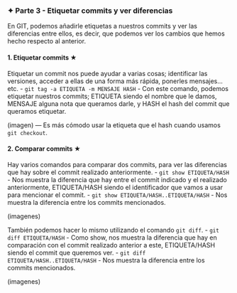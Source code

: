 ### ✦ Parte 3 - Etiquetar commits y ver diferencias
En GIT, podemos añadirle etiquetas a nuestros commits y ver las diferencias entre ellos, es decir, que podemos ver los cambios que hemos hecho respecto al anterior.

#### 1. Etiquetar commits ★
Etiquetar un commit nos puede ayudar a varias cosas; identificar las versiones, acceder a ellas de una forma más rápida, ponerles mensajes... etc.
	- ```git tag -a ETIQUETA -m MENSAJE HASH``` - Con este comando, podemos etiquetar nuestros commits; ETIQUETA siendo el nombre que le damos, MENSAJE alguna nota que queramos darle, y HASH el hash del commit que queramos etiquetar. 

(imagen)
― Es más cómodo usar la etiqueta que el hash cuando usamos `git checkout`.

#### 2. Comparar commits ★
Hay varios comandos para comparar dos commits, para ver las diferencias que hay sobre el commit realizado anteriormente.
	- ```git show ETIQUETA/HASH``` - Nos muestra la diferencia que hay entre el commit indicado y el realizado anteriormente, ETIQUETA/HASH siendo el identificador que vamos a usar para mencionar el commit.
	- ```git show ETIQUETA/HASH..ETIQUETA/HASH``` - Nos muestra la diferencia entre los commits mencionados.

(imagenes)

También podemos hacer lo mismo utilizando el comando `git diff`.
	- ```git diff ETIQUETA/HASH``` - Como show, nos muestra la diferencia que hay en comparación con el commit realizado anterior a este, ETIQUETA/HASH siendo el commit que queremos ver.
	- ```git diff ETIQUETA/HASH..ETIQUETA/HASH``` - Nos muestra la diferencia entre los commits mencionados.

(imagenes)
